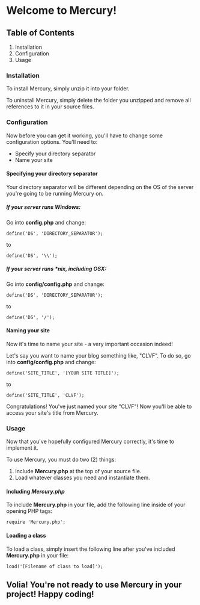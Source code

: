 # Welcome to Mercury!

## Table of Contents

1. Installation
2. Configuration
3. Usage

### Installation

To install Mercury, simply unzip it into your folder.

To uninstall Mercury, simply delete the folder you unzipped and remove
all references to it in your source files.

### Configuration

Now before you can get it working, you'll have to change some configuration
options.  You'll need to:

* Specify your directory separator
* Name your site

#### Specifying your directory separator

Your directory separator will be different depending on the OS of the
server you're going to be running Mercury on.

##### If your server runs Windows:

Go into **config.php** and change:

```define('DS', 'DIRECTORY_SEPARATOR');```

to

```define('DS', '\\');```

##### If your server runs *nix, including OSX:

Go into **config/config.php** and change:

```define('DS', 'DIRECTORY_SEPARATOR');```

to

```define('DS', '/');```

#### Naming your site

Now it's time to name your site - a very important occasion indeed!

Let's say you want to name your blog something like, "CLVF".  To do so,
go into **config/config.php** and change:

```define('SITE_TITLE', '[YOUR SITE TITLE]');```

to

```define('SITE_TITLE', 'CLVF');```

Congratulations!  You've just named your site "CLVF"!  Now you'll be able
to access your site's title from Mercury.

### Usage

Now that you've hopefully configured Mercury correctly, it's time to implement it.

To use Mercury, you must do two (2) things:

1. Include **Mercury.php** at the top of your source file.
2. Load whatever classes you need and instantiate them.

#### Including *Mercury.php*

To include **Mercury.php** in your file, add the following line inside of
your opening PHP tags:

```require 'Mercury.php';```

#### Loading a class

To load a class, simply insert the following line after you've included
**Mercury.php** in your file:

```load('[Filename of class to load]');```

## Volia!  You're not ready to use Mercury in your project!  Happy coding!

